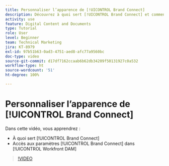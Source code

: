 ```yaml
---
title: Personnaliser l’apparence de [!UICONTROL Brand Connect]
description: Découvrez à quoi sert [!UICONTROL Brand Connect] et comment accéder aux paramètres [!UICONTROL Brand Connect] dans [!UICONTROL Workfront DAM].
activity: use
feature: Digital Content and Documents
type: Tutorial
role: User
level: Beginner
team: Technical Marketing
jira: KT-8979
exl-id: 97b51b63-0ad3-4751-aed8-afc77a9560bc
doc-type: video
source-git-commit: d17df7162ccaab6b62db34209f50131927c0a532
workflow-type: ht
source-wordcount: '51'
ht-degree: 100%

---
```


# Personnaliser l’apparence de [!UICONTROL Brand Connect]

Dans cette vidéo, vous apprendrez :

* À quoi sert [!UICONTROL Brand Connect]
* Accès aux paramètres [!UICONTROL Brand Connect] dans [!UICONTROL Workfront DAM]

>[!VIDEO](https://video.tv.adobe.com/v/3418784/?quality=12&learn=on&enablevpops&captions=fre_fr)
